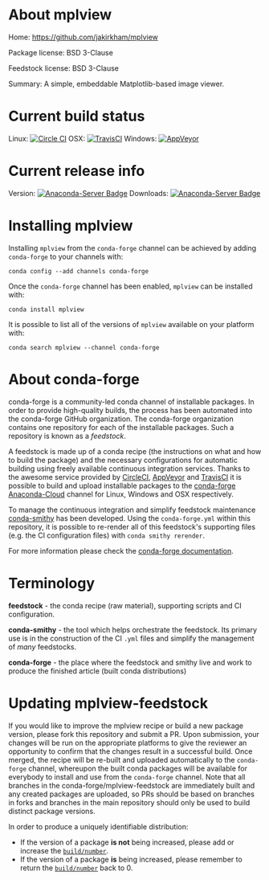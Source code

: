 About mplview
=============

Home: https://github.com/jakirkham/mplview

Package license: BSD 3-Clause

Feedstock license: BSD 3-Clause

Summary: A simple, embeddable Matplotlib-based image viewer.



Current build status
====================

Linux: [![Circle CI](https://circleci.com/gh/conda-forge/mplview-feedstock.svg?style=shield)](https://circleci.com/gh/conda-forge/mplview-feedstock)
OSX: [![TravisCI](https://travis-ci.org/conda-forge/mplview-feedstock.svg?branch=master)](https://travis-ci.org/conda-forge/mplview-feedstock)
Windows: [![AppVeyor](https://ci.appveyor.com/api/projects/status/github/conda-forge/mplview-feedstock?svg=True)](https://ci.appveyor.com/project/conda-forge/mplview-feedstock/branch/master)

Current release info
====================
Version: [![Anaconda-Server Badge](https://anaconda.org/conda-forge/mplview/badges/version.svg)](https://anaconda.org/conda-forge/mplview)
Downloads: [![Anaconda-Server Badge](https://anaconda.org/conda-forge/mplview/badges/downloads.svg)](https://anaconda.org/conda-forge/mplview)

Installing mplview
==================

Installing `mplview` from the `conda-forge` channel can be achieved by adding `conda-forge` to your channels with:

```
conda config --add channels conda-forge
```

Once the `conda-forge` channel has been enabled, `mplview` can be installed with:

```
conda install mplview
```

It is possible to list all of the versions of `mplview` available on your platform with:

```
conda search mplview --channel conda-forge
```


About conda-forge
=================

conda-forge is a community-led conda channel of installable packages.
In order to provide high-quality builds, the process has been automated into the
conda-forge GitHub organization. The conda-forge organization contains one repository
for each of the installable packages. Such a repository is known as a *feedstock*.

A feedstock is made up of a conda recipe (the instructions on what and how to build
the package) and the necessary configurations for automatic building using freely
available continuous integration services. Thanks to the awesome service provided by
[CircleCI](https://circleci.com/), [AppVeyor](http://www.appveyor.com/)
and [TravisCI](https://travis-ci.org/) it is possible to build and upload installable
packages to the [conda-forge](https://anaconda.org/conda-forge)
[Anaconda-Cloud](http://docs.anaconda.org/) channel for Linux, Windows and OSX respectively.

To manage the continuous integration and simplify feedstock maintenance
[conda-smithy](http://github.com/conda-forge/conda-smithy) has been developed.
Using the ``conda-forge.yml`` within this repository, it is possible to re-render all of
this feedstock's supporting files (e.g. the CI configuration files) with ``conda smithy rerender``.

For more information please check the [conda-forge documentation](https://conda-forge.org/docs/).

Terminology
===========

**feedstock** - the conda recipe (raw material), supporting scripts and CI configuration.

**conda-smithy** - the tool which helps orchestrate the feedstock.
                   Its primary use is in the construction of the CI ``.yml`` files
                   and simplify the management of *many* feedstocks.

**conda-forge** - the place where the feedstock and smithy live and work to
                  produce the finished article (built conda distributions)


Updating mplview-feedstock
==========================

If you would like to improve the mplview recipe or build a new
package version, please fork this repository and submit a PR. Upon submission,
your changes will be run on the appropriate platforms to give the reviewer an
opportunity to confirm that the changes result in a successful build. Once
merged, the recipe will be re-built and uploaded automatically to the
`conda-forge` channel, whereupon the built conda packages will be available for
everybody to install and use from the `conda-forge` channel.
Note that all branches in the conda-forge/mplview-feedstock are
immediately built and any created packages are uploaded, so PRs should be based
on branches in forks and branches in the main repository should only be used to
build distinct package versions.

In order to produce a uniquely identifiable distribution:
 * If the version of a package **is not** being increased, please add or increase
   the [``build/number``](http://conda.pydata.org/docs/building/meta-yaml.html#build-number-and-string).
 * If the version of a package **is** being increased, please remember to return
   the [``build/number``](http://conda.pydata.org/docs/building/meta-yaml.html#build-number-and-string)
   back to 0.